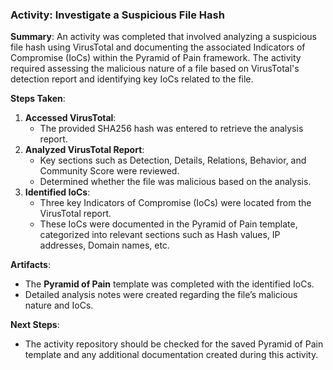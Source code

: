 ### Activity: Investigate a Suspicious File Hash

**Summary**: An activity was completed that involved analyzing a suspicious file hash using VirusTotal and documenting the associated Indicators of Compromise (IoCs) within the Pyramid of Pain framework. The activity required assessing the malicious nature of a file based on VirusTotal's detection report and identifying key IoCs related to the file.

**Steps Taken**:

1. **Accessed VirusTotal**:
   - The provided SHA256 hash was entered to retrieve the analysis report.
2. **Analyzed VirusTotal Report**:
   - Key sections such as Detection, Details, Relations, Behavior, and Community Score were reviewed.
   - Determined whether the file was malicious based on the analysis.
3. **Identified IoCs**:
   - Three key Indicators of Compromise (IoCs) were located from the VirusTotal report.
   - These IoCs were documented in the Pyramid of Pain template, categorized into relevant sections such as Hash values, IP addresses, Domain names, etc.

**Artifacts**:

- The **Pyramid of Pain** template was completed with the identified IoCs.
- Detailed analysis notes were created regarding the file’s malicious nature and IoCs.

**Next Steps**:

- The activity repository should be checked for the saved Pyramid of Pain template and any additional documentation created during this activity.

